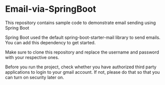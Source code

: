 # Email-via-SpringBoot
This repository contains sample code to demonstrate email sending using Spring Boot 

Spring Boot used the default spring-boot-starter-mail library to send emails. You can add this dependency to get started.

Make sure to clone this repository and replace the username and password with your respective ones.

Before you run the project, check whether you have authorized third party applications to login to your gmail account. If not, please do that 
so that you can turn on security later on.

